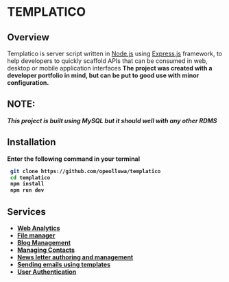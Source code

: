 # TEMPLATICO

## Overview

Templatico is server script written in [Node.js](https://nodejs.org) using [Express.js](https://express.js) framework, to help developers to quickly scaffold APIs that can be consumed in web, desktop or mobile application interfaces <b/>
The project was created with a developer portfolio in mind, but can be put to good use with minor configuration.

## NOTE:

_This project is built using MySQL
but it should well with any other RDMS_

## Installation

Enter the following command in your terminal

```bash
 git clone https://github.com/opeolluwa/templatico
 cd templatico
 npm install
 npm run dev
```

## Services

- [Web Analytics]()
- [File manager]()
- [Blog Management]()
- [Managing Contacts]()
- [News letter authoring and management]()
- [Sending emails using templates]()
- [User Authentication]()
